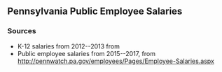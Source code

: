 ## Pennsylvania Public Employee Salaries

### Sources

* K-12 salaries from 2012--2013 from 
* Public employee salaries from 2015--2017, from http://pennwatch.pa.gov/employees/Pages/Employee-Salaries.aspx